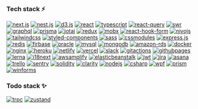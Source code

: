### Tech stack ⚡

[![next.js](https://img.shields.io/badge/next.js-black?style=for-the-badge&logo=nextdotjs)](https://nextjs.org/)
[![nest.js](https://img.shields.io/badge/nest.js-black?style=for-the-badge&logo=nestjs&logoColor=E0234E)](https://nestjs.com/)
[![d3.js](https://img.shields.io/badge/d3.js-black?style=for-the-badge&logo=d3dotjs)](https://d3js.org/)
[![react](https://img.shields.io/badge/React-black?style=for-the-badge&logo=react)](https://reactjs.org/)
[![typescript](https://img.shields.io/badge/typescript-black?style=for-the-badge&logo=typescript)](https://www.typescriptlang.org/)
[![react-query](https://img.shields.io/badge/React--query-black?style=for-the-badge&logo=reactquery)](https://tanstack.com/query/)
[![swr](https://img.shields.io/badge/swr-DDF56D?style=for-the-badge&logo=swr)](https://swr.vercel.app/ko)
[![graphql](https://img.shields.io/badge/graphql-black?style=for-the-badge&logo=graphql&logoColor=E00097)](https://graphql.org/)
[![prisma](https://img.shields.io/badge/prisma-black?style=for-the-badge&logo=prisma)](https://www.prisma.io/)
[![jotai](https://img.shields.io/badge/Jotai-DDF56D?style=for-the-badge&logo=jotai)](https://jotai.org/)
[![redux](https://img.shields.io/badge/Redux-black?style=for-the-badge&logo=redux)](https://redux.js.org/introduction/getting-started/)
[![mobx](https://img.shields.io/badge/Mobx-black?style=for-the-badge&logo=mobx)](https://mobx.js.org/README.html)
[![react-hook-form](https://img.shields.io/badge/React--hook--form-black?style=for-the-badge&logo=reacthookform)](https://react-hook-form.com/)
[![nivojs](https://img.shields.io/badge/nivo-DDF56D?style=for-the-badge&logo=nivo)](https://nivo.rocks/)
[![tailwindcss](https://img.shields.io/badge/Tailwindcss-black?style=for-the-badge&logo=tailwindcss)](https://tailwindcss.com/)
[![styled-components](https://img.shields.io/badge/styled--components-black?style=for-the-badge&logo=styledcomponents)](https://styled-components.com/)
[![sass](https://img.shields.io/badge/sass-black?style=for-the-badge&logo=sass)](https://sass-lang.com/)
[![cssmodules](https://img.shields.io/badge/cssmodules-black?style=for-the-badge&logo=cssmodules)](https://github.com/css-modules/css-modules)
[![express.js](https://img.shields.io/badge/express-black?style=for-the-badge&logo=express)](https://expressjs.com/)
[![redis](https://img.shields.io/badge/Redis-black?style=for-the-badge&logo=redis)](https://redis.io/)
[![firbase](https://img.shields.io/badge/Firebase-black?style=for-the-badge&logo=firebase)](https://firebase.google.com/)
[![oracle](https://img.shields.io/badge/oracle-black?style=for-the-badge&logo=oracle&logoColor=C74634)](https://www.oracle.com/)
[![mysql](https://img.shields.io/badge/Mysql-black?style=for-the-badge&logo=mysql&logoColor=white)](https://www.mysql.com/)
[![mongodb](https://img.shields.io/badge/Mongodb-black?style=for-the-badge&logo=mongodb)](https://www.mongodb.com/)
[![amazon-rds](https://img.shields.io/badge/Rds-black?style=for-the-badge&logo=amazonrds)](https://aws.amazon.com/rds/)
[![docker](https://img.shields.io/badge/Docker-black?style=for-the-badge&logo=docker)](https://www.docker.com/)
[![nginx](https://img.shields.io/badge/Nginx-black?style=for-the-badge&logo=nginx&logoColor=009639)](https://www.nginx.com/)
[![heroku](https://img.shields.io/badge/Heroku-black?style=for-the-badge&logo=heroku&logoColor=79589F)](https://www.heroku.com/)
[![netlify](https://img.shields.io/badge/Netlify-black?style=for-the-badge&logo=netlify)](https://www.netlify.com/)
[![vercel](https://img.shields.io/badge/Vercel-black?style=for-the-badge&logo=vercel)](https://vercel.com/)
[![slack](https://img.shields.io/badge/Slack-black?style=for-the-badge&logo=slack&logoColor=FF6058)](https://slack.com/)
[![gitactions](https://img.shields.io/badge/github--actions-black?style=for-the-badge&logo=githubactions)](https://github.com/features/actions)
[![githubpages](https://img.shields.io/badge/github--pages-black?style=for-the-badge&logo=githubpages)](https://pages.github.com/)
[![lerna](https://img.shields.io/badge/lerna-black?style=for-the-badge&logo=lerna&logoColor=9333EA)](https://lerna.js.org/)
[![i18next](https://img.shields.io/badge/i18next-black?style=for-the-badge&logo=i18next)](https://www.i18next.com/)
[![awsamplify](https://img.shields.io/badge/awsamplify-black?style=for-the-badge&logo=awsamplify)](https://aws.amazon.com/amplify/)
[![elasticbeanstalk](https://img.shields.io/badge/elastic--beanstalk-DDF56D?style=for-the-badge&logo=elasticbeanstalk)](https://aws.amazon.com/elasticbeanstalk/)
[![jwt](https://img.shields.io/badge/jwt-black?style=for-the-badge&logo=jsonwebtokens&logoColor=D63AFF)](https://jwt.io/)
[![jira](https://img.shields.io/badge/jira-black?style=for-the-badge&logo=jira&logoColor=0747A6)](https://jira.atlassian.com/)
[![asana](https://img.shields.io/badge/asana-black?style=for-the-badge&logo=asana&logoColor=F06A6A)](https://asana.com/)
[![trello](https://img.shields.io/badge/trello-black?style=for-the-badge&logo=trello&logoColor=CAB6CD)](https://trello.com/)
[![sentry](https://img.shields.io/badge/sentry-black?style=for-the-badge&logo=sentry&logoColor=E1567C)](https://sentry.io/)
[![solidity](https://img.shields.io/badge/solidity-black?style=for-the-badge&logo=solidity)](https://docs.soliditylang.org/)
[![clarity](https://img.shields.io/badge/clarity-DDF56D?style=for-the-badge&logo=clarity&logoColor=DDF56D)](https://clarity-lang.org/)
[![nodejs](https://img.shields.io/badge/nodejs-black?style=for-the-badge&logo=nodedotjs)](https://nodejs.org/)
[![csharp](https://img.shields.io/badge/csharp-black?style=for-the-badge&logo=csharp&logoColor=95478E)](https://docs.microsoft.com/en-us/dotnet/csharp/)
[![wpf](https://img.shields.io/badge/wpf-DDF56D?style=for-the-badge&logo=wpf&logoColor=95478E)](https://docs.microsoft.com/en-us/dotnet/desktop/wpf/overview)
[![prism](https://img.shields.io/badge/prism-DDF56D?style=for-the-badge&logo=prism&logoColor=95478E)](https://prismlibrary.com/docs/)
[![winforms](https://img.shields.io/badge/winforms-DDF56D?style=for-the-badge&logo=winforms&logoColor=95478E)](https://docs.microsoft.com/en-us/dotnet/desktop/winforms)

### Todo stack ✨
[![trpc](https://img.shields.io/badge/trpc-black?style=for-the-badge&logo=trpc)](https://trpc.io/)
[![zustand](https://img.shields.io/badge/zustand-DDF56D?style=for-the-badge&logo=zustand)](https://github.com/pmndrs/zustand)

<!--
**LookLukeLemon/LookLukeLemon** is a ✨ _special_ ✨ repository because its `README.md` (this file) appears on your GitHub profile.

Here are some ideas to get you started:

- 🔭 I’m currently working on ...
- 🌱 I’m currently learning ...
- 👯 I’m looking to collaborate on ...
- 🤔 I’m looking for help with ...
- 💬 Ask me about ...
- 📫 How to reach me: ...
- 😄 Pronouns: ...
- ⚡ Fun fact: ...
👋
-->
